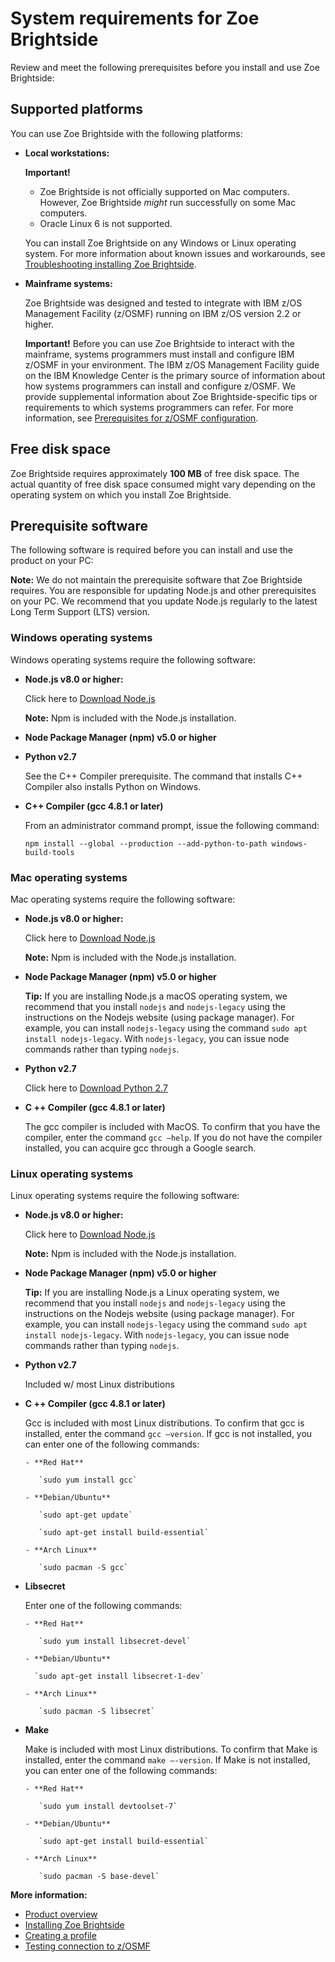 # System requirements for Zoe Brightside
Review and meet the following prerequisites before you install and
use Zoe Brightside:

## Supported platforms

You can use Zoe Brightside with the following platforms:

- **Local workstations:**

    **Important!**

    - Zoe Brightside is not officially supported on Mac computers. However, Zoe Brightside *might* run successfully on some Mac computers.
    - Oracle Linux 6 is not supported.

    You can install Zoe Brightside on any Windows or Linux operating system. For more information about known issues and workarounds, see [Troubleshooting installing Zoe Brightside](cli-troubleshootinginstallingcli.nd).

- **Mainframe systems:**   

    Zoe Brightside was designed and tested to integrate with IBM z/OS Management Facility (z/OSMF) running on IBM z/OS version 2.2 or higher.

    **Important\!** Before you can use Zoe Brightside to interact with the mainframe, systems programmers must install and configure IBM z/OSMF in your environment. The IBM z/OS Management Facility guide on the IBM Knowledge Center is the primary source of information about how systems programmers can install and configure z/OSMF. We provide supplemental information about Zoe Brightside-specific tips or requirements to which systems programmers can refer. For more information, see [Prerequisites for z/OSMF configuration](prezosmf.md).

## Free disk space

Zoe Brightside requires approximately **100 MB** of free disk space. The actual quantity of free disk space consumed might vary
depending on the operating system on which you install Zoe Brightside.

## Prerequisite software
The following software is required before you can install and use the product on your PC: 

**Note:** We do not maintain the prerequisite software that Zoe Brightside requires. You are responsible for updating Node.js and other prerequisites on your PC. We recommend that you update Node.js regularly to the latest Long Term Support (LTS) version.

### Windows operating systems
Windows operating systems require the following software:

- **Node.js v8.0 or higher:**   

    Click here to [Download Node.js](https://nodejs.org/en/download/)       

    **Note:** Npm is included with the Node.js installation.

- **Node Package Manager (npm) v5.0 or higher**

- **Python v2.7**  

    See the C++ Compiler prerequisite. The command that installs C++ Compiler also installs Python on Windows.

- **C++ Compiler (gcc 4.8.1 or later)**  

    From an administrator command prompt, issue the following command:

    ```npm install --global --production --add-python-to-path windows-build-tools```

### Mac operating systems
Mac operating systems require the following software:

- **Node.js v8.0 or higher:**   

    Click here to [Download Node.js](https://nodejs.org/en/download/)  

    **Note:** Npm is included with the Node.js installation.

- **Node Package Manager (npm) v5.0 or higher**   

    **Tip:** If you are installing Node.js a macOS operating system, we recommend that you install `nodejs` and `nodejs-legacy` using the instructions on the Nodejs website (using package manager). For example, you can install `nodejs-legacy` using the command `sudo apt install nodejs-legacy`. With `nodejs-legacy`, you can issue node commands rather than typing `nodejs`.

- **Python v2.7**

    Click here to [Download Python 2.7](https://www.python.org/download/releases/2.7/)

- **C ++ Compiler (gcc 4.8.1 or later)**

    The gcc compiler is included with MacOS. To confirm that you have the compiler, enter the command `gcc –help`. If you do not have the compiler installed, you can acquire gcc through a Google search.

### Linux operating systems
Linux  operating systems require the following software:

- **Node.js v8.0 or higher:**  

    Click here to [Download Node.js](https://nodejs.org/en/download/)  

    **Note:** Npm is included with the Node.js installation.

- **Node Package Manager (npm) v5.0 or higher**   

    **Tip:** If you are installing Node.js a Linux operating system, we recommend that you install `nodejs` and `nodejs-legacy` using the instructions on the Nodejs website (using package manager). For example, you can install `nodejs-legacy` using the command `sudo apt install nodejs-legacy`. With `nodejs-legacy`, you can issue node commands rather than typing `nodejs`.

- **Python v2.7**  

    Included w/ most Linux distributions

- **C ++ Compiler (gcc 4.8.1 or later)**  

    Gcc is included with most Linux distributions. To confirm that gcc is installed, enter the command `gcc –version`. If gcc is not installed, you can enter one of the following commands:

      - **Red Hat**  

         `sudo yum install gcc`

      - **Debian/Ubuntu**

         `sudo apt-get update`

         `sudo apt-get install build-essential`

      - **Arch Linux**  

         `sudo pacman -S gcc`

- **Libsecret**  

    Enter one of the following commands:

      - **Red Hat**  

         `sudo yum install libsecret-devel`

      - **Debian/Ubuntu**  

        `sudo apt-get install libsecret-1-dev`

      - **Arch Linux**  

         `sudo pacman -S libsecret`

- **Make**

    Make is included with most Linux distributions. To confirm that Make is installed, enter the command `make –-version`. If Make is not installed, you can enter one of the following commands:

      - **Red Hat**  

         `sudo yum install devtoolset-7`

      - **Debian/Ubuntu**  

         `sudo apt-get install build-essential`

      - **Arch Linux**

         `sudo pacman -S base-devel`

**More information:**

  - [Product overview](cli-releasenotes.md)
  - [Installing Zoe Brightside](cli-installcli.md)
  - [Creating a profile](cli-createaprofile.md)
  - [Testing connection to z/OSMF](cli-validateInstallation.md)
